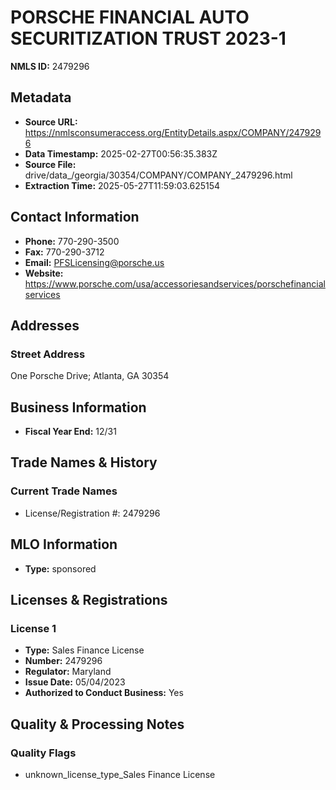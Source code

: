 # PORSCHE FINANCIAL AUTO SECURITIZATION TRUST 2023-1

**NMLS ID:** 2479296

## Metadata
- **Source URL:** https://nmlsconsumeraccess.org/EntityDetails.aspx/COMPANY/2479296
- **Data Timestamp:** 2025-02-27T00:56:35.383Z
- **Source File:** drive/data_/georgia/30354/COMPANY/COMPANY_2479296.html
- **Extraction Time:** 2025-05-27T11:59:03.625154

## Contact Information
- **Phone:** 770-290-3500
- **Fax:** 770-290-3712
- **Email:** PFSLicensing@porsche.us
- **Website:** https://www.porsche.com/usa/accessoriesandservices/porschefinancialservices

## Addresses
### Street Address
One Porsche Drive; Atlanta, GA 30354

## Business Information
- **Fiscal Year End:** 12/31

## Trade Names & History
### Current Trade Names
- License/Registration #: 2479296

## MLO Information
- **Type:** sponsored

## Licenses & Registrations

### License 1
- **Type:** Sales Finance License
- **Number:** 2479296
- **Regulator:** Maryland
- **Issue Date:** 05/04/2023
- **Authorized to Conduct Business:** Yes

## Quality & Processing Notes
### Quality Flags
- unknown_license_type_Sales Finance License
